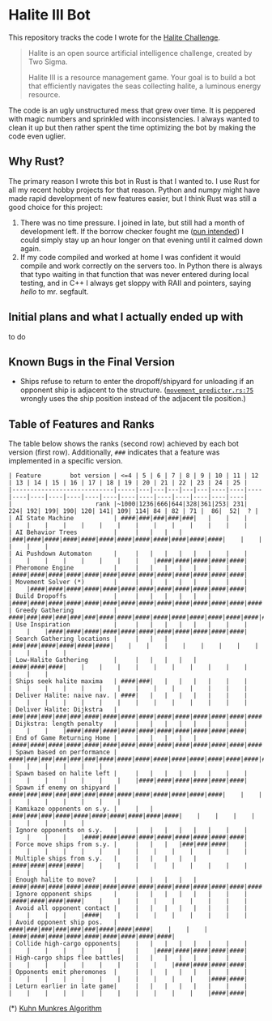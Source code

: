 # Halite III Bot

This repository tracks the code I wrote for the [Halite Challenge](https://halite.io/).

> Halite is an open source artificial intelligence challenge, created by Two Sigma.
>
>Halite III is a resource management game. Your goal is to build a bot that efficiently navigates the seas collecting halite, a luminous energy resource.

The code is an ugly unstructured mess that grew over time. It is peppered with magic numbers and sprinkled with inconsistencies. I always wanted to clean it up but then rather spent the time optimizing the bot by making the code even uglier.


## Why Rust?

The primary reason I wrote this bot in Rust is that I wanted to. I use Rust for all my recent hobby projects for that reason. Python and numpy might have made rapid development of new features easier, but I think Rust was still a good choice for this project:
1. There was no time pressure. I joined in late, but still had a month of development left. If the borrow checker fought me ([pun intended](https://m-decoster.github.io/2017/01/16/fighting-borrowchk/)) I could simply stay up an hour longer on that evening until it calmed down again.
2. If my code compiled and worked at home I was confident it would compile and work correctly on the servers too. In Python there is always that typo waiting in that function that was never entered during local testing, and in C++ I always get sloppy with RAII and pointers, saying *hello* to mr. segfault.

## Initial plans and what I actually ended up with

to do


## Known Bugs in the Final Version

- Ships refuse to return to enter the dropoff/shipyard for unloading if an opponent ship is adjacent to the structure. ([`movement_predictor.rs:75`](https://github.com/mbillingr/halite3-bot/blob/master/src/movement_predictor.rs#L75) wrongly uses the ship position instead of the adjacent tile position.)


## Table of Features and Ranks

The table below shows the ranks (second row) achieved by each bot version (first row). Additionally, `###` indicates that a feature was implemented in a specific version.

```
| Feature        bot version | <=4 | 5 | 6 | 7 | 8 | 9 | 10 | 11 | 12 | 13 | 14 | 15 | 16 | 17 | 18 | 19 | 20 | 21 | 22 | 23 | 24 | 25 |
|----------------------------|-----|---|---|---|---|---|----|----|----|----|----|----|----|----|----|----|----|----|----|----|----|----|
|                       rank |~1000|1236|666|644|328|361|253| 231| 224| 192| 199| 190| 120| 141| 109| 114| 84 | 82 | 71 |  86|  52|  ? |
| AI State Machine           | ####|###|###|###|###|   |    |    |    |    |    |    |    |    |    |    |    |    |    |    |    |    |
| AI Behavior Trees          |     |   |   |   |   |###|####|####|####|####|####|####|####|####|####|####|####|    |    |    |    |    |
| Ai Pushdown Automaton      |     |   |   |   |   |   |    |    |    |    |    |    |    |    |    |    |    |####|####|####|####|####|
| Pheromone Engine           |     |   |   |   |   |   |    |    |    |####|####|####|####|####|####|####|####|####|####|####|####|####|
| Movement Solver (*)        |     |   |   |   |   |   |    |    |    |    |####|####|####|####|####|####|####|####|####|####|####|####|
| Build Dropoffs             |     |   |   |   |   |   |    |####|####|####|####|####|####|####|####|####|####|####|####|####|####|####|
| Greedy Gathering           | ####|###|###|###|###|###|####|####|####|####|####|####|####|####|####|####|####|####|####|####|####|####|
| Use Inspiration            |     |   |   |   |   |   |    |    |    |    |    |####|####|####|####|####|####|####|####|####|####|####|
| Search Gathering locations |     |   |   |   |###|###|####|####|####|####|    |    |    |    |    |    |    |    |    |    |    |    |
| Low-Halite Gathering       |     |   |   |   |   |   |####|####|####|    |    |    |    |    |    |    |    |    |    |    |    |    |
| Ships seek halite maxima   | ####|###|   |   |   |   |    |    |    |    |    |    |    |    |    |    |    |    |    |    |    |    |
| Deliver Halite: naive nav. | ####|   |   |   |   |   |    |    |    |    |    |    |    |    |    |    |    |    |    |    |    |    |
| Deliver Halite: Dijkstra   |     |###|###|###|###|###|####|####|####|####|####|####|####|####|####|####|####|####|####|####|####|####|
| Dijkstra: length penalty   |     |   |   |   |   |   |    |    |    |    |    |    |####|####|####|####|####|####|####|####|####|####|
| End of Game Returning Home |     |   |   |   |   |   |####|####|####|####|####|####|####|####|####|####|####|####|####|####|####|####|
| Spawn based on performance | ####|###|###|###|###|###|####|####|####|####|####|####|####|####|####|####|    |    |    |    |    |    |
| Spawn based on halite left |     |   |   |   |   |   |    |    |    |    |    |    |    |    |    |    |####|####|####|####|####|####|
| Spawn if enemy on shipyard | ####|###|###|###|###|###|####|####|####|####|####|####|####|    |    |    |    |    |    |    |    |    |
| Kamikaze opponents on s.y. |     |   |   |###|###|###|####|####|####|####|####|####|####|    |    |    |    |    |    |    |    |    |
| Ignore opponents on s.y.   |     |   |   |   |   |   |    |    |    |    |    |    |    |####|####|####|####|####|####|####|####|####|
| Force move ships from s.y. |     |   |   |   |###|###|####|    |    |    |    |    |    |    |    |    |    |    |    |    |    |    |
| Multiple ships from s.y.   |     |   |   |   |   |   |####|####|####|####|    |    |    |    |    |    |    |    |    |    |    |    |
| Enough halite to move?     |     |   |   |   |   |   |####|####|####|####|####|####|####|####|####|####|####|####|####|####|####|####|
| Ignore opponent ships      |     |   |   |   |   |   |    |    |    |####|####|####|####|    |    |    |    |    |    |    |    |    |
| Avoid all opponent contact |     |   |   |   |   |   |    |    |    |    |    |    |    |####|    |    |    |    |    |    |    |    |
| Avoid opponent ship pos.   | ####|###|###|###|###|###|####|####|####|    |    |    |    |####|####|####|####|####|####|####|####|####|
| Collide high-cargo opponents|    |   |   |   |   |   |    |    |    |    |    |    |    |    |    |    |    |####|####|####|####|####|
| High-cargo ships flee battles|   |   |   |   |   |   |    |    |    |    |    |    |    |    |    |    |    |    |####|####|####|####|
| Opponents emit pheromones  |     |   |   |   |   |   |    |    |    |    |    |    |    |    |    |    |    |    |    |    |####|####|
| Leturn earlier in late game|     |   |   |   |   |   |    |    |    |    |    |    |    |    |    |    |    |    |    |    |####|####|
```

(*) [Kuhn Munkres Algorithm](https://en.wikipedia.org/wiki/Hungarian_algorithm)
